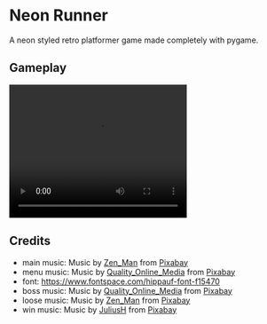 # Neon Runner
A neon styled retro platformer game made completely with pygame.

## Gameplay

<video width="320" height="240" controls>
  <source src="" type="video/mp4">
</video>

## Credits

- main music: Music by <a href="/users/zen_man-4257870/?tab=audio&amp;utm_source=link-attribution&amp;utm_medium=referral&amp;utm_campaign=audio&amp;utm_content=2691">Zen_Man</a> from <a href="https://pixabay.com/music/?utm_source=link-attribution&amp;utm_medium=referral&amp;utm_campaign=music&amp;utm_content=2691">Pixabay</a>
- menu music: Music by <a href="/users/quality_online_media-16161775/?tab=audio&amp;utm_source=link-attribution&amp;utm_medium=referral&amp;utm_campaign=audio&amp;utm_content=849">Quality_Online_Media</a> from <a href="https://pixabay.com/?utm_source=link-attribution&amp;utm_medium=referral&amp;utm_campaign=music&amp;utm_content=849">Pixabay</a>
- font: https://www.fontspace.com/hippauf-font-f15470
- boss music: Music by <a href="/users/quality_online_media-16161775/?tab=audio&amp;utm_source=link-attribution&amp;utm_medium=referral&amp;utm_campaign=audio&amp;utm_content=606">Quality_Online_Media</a> from <a href="https://pixabay.com/?utm_source=link-attribution&amp;utm_medium=referral&amp;utm_campaign=music&amp;utm_content=606">Pixabay</a>
- loose music: Music by <a href="/users/zen_man-4257870/?tab=audio&amp;utm_source=link-attribution&amp;utm_medium=referral&amp;utm_campaign=audio&amp;utm_content=2695">Zen_Man</a> from <a href="https://pixabay.com/music/?utm_source=link-attribution&amp;utm_medium=referral&amp;utm_campaign=music&amp;utm_content=2695">Pixabay</a>
- win music: Music by <a href="/users/juliush-3921568/?tab=audio&amp;utm_source=link-attribution&amp;utm_medium=referral&amp;utm_campaign=audio&amp;utm_content=613">JuliusH</a> from <a href="https://pixabay.com/?utm_source=link-attribution&amp;utm_medium=referral&amp;utm_campaign=music&amp;utm_content=613">Pixabay</a>

